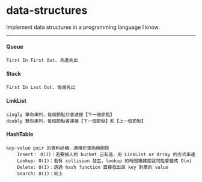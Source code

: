# data-structures
Implement data structures in a programming language I know.

---
####  Queue
    First In First Out. 先進先出

####  Stack
    First In Last Out. 後進先出

####  LinkList
    singly 單向串列，每個節點只會連接【下一個節點】
    doubly 雙向串列，每個節點會連接【下一個節點】和【上一個節點】

####  HashTable
    key-value pair 的資料結構，適用於查詢與刪除
        Insert： O(1)：若要插入的 bucket 已有值，用 LinkList or Array 的方式串連
        Lookup: O(1)：若有 collision 發生，lookup 的時間複雜度就可能會變成 O(n)
        Delete: O(1)：透過 hash function 直接找出該 key 對應的 value
        Search: O(1)：同上
